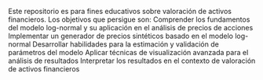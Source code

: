 Este repositorio es para fines educativos sobre valoración de activos financieros. Los objetivos que persigue son:
Comprender los fundamentos del modelo log-normal y su aplicación en el análisis de precios de acciones
Implementar un generador de precios sintéticos basado en el modelo log-normal
Desarrollar habilidades para la estimación y validación de parámetros del modelo
Aplicar técnicas de visualización avanzada para el análisis de resultados
Interpretar los resultados en el contexto de valoración de activos financieros
